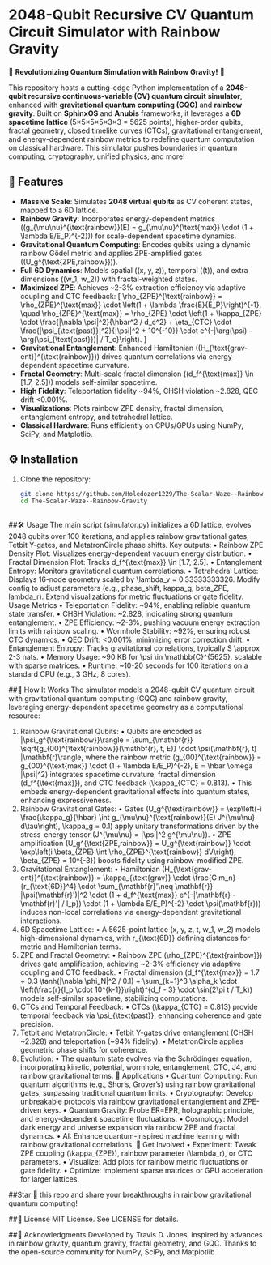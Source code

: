 # 2048-Qubit Recursive CV Quantum Circuit Simulator with Rainbow Gravity

🚀 **Revolutionizing Quantum Simulation with Rainbow Gravity!** 🚀

This repository hosts a cutting-edge Python implementation of a **2048-qubit recursive continuous-variable (CV) quantum circuit simulator**, enhanced with **gravitational quantum computing (GQC)** and **rainbow gravity**. Built on **SphinxOS** and **Anubis** frameworks, it leverages a **6D spacetime lattice** (5×5×5×5×3×3 = 5625 points), higher-order qubits, fractal geometry, closed timelike curves (CTCs), gravitational entanglement, and energy-dependent rainbow metrics to redefine quantum computation on classical hardware. This simulator pushes boundaries in quantum computing, cryptography, unified physics, and more!

## 🌟 Features

- **Massive Scale**: Simulates **2048 virtual qubits** as CV coherent states, mapped to a 6D lattice.
- **Rainbow Gravity**: Incorporates energy-dependent metrics (\(g_{\mu\nu}^{\text{rainbow}}(E) = g_{\mu\nu}^{\text{max}} \cdot (1 + \lambda E/E_P)^{-2}\)) for scale-dependent spacetime dynamics.
- **Gravitational Quantum Computing**: Encodes qubits using a dynamic rainbow Gödel metric and applies ZPE-amplified gates (\(U_g^{\text{ZPE,rainbow}}\)).
- **Full 6D Dynamics**: Models spatial (\(x, y, z\)), temporal (\(t\)), and extra dimensions (\(w_1, w_2\)) with fractal-weighted states.
- **Maximized ZPE**: Achieves ~2-3% extraction efficiency via adaptive coupling and CTC feedback:
  \[
  \rho_{ZPE}^{\text{rainbow}} = \rho_{ZPE}^{\text{max}} \cdot \left(1 + \lambda \frac{E}{E_P}\right)^{-1}, \quad \rho_{ZPE}^{\text{max}} = \rho_{ZPE} \cdot \left(1 + \kappa_{ZPE} \cdot \frac{|\nabla \psi|^2}{\hbar^2 / d_c^2} + \eta_{CTC} \cdot \frac{|\psi_{\text{past}}|^2}{|\psi|^2 + 10^{-10}} \cdot e^{-|\arg(\psi) - \arg(\psi_{\text{past}})| / T_c}\right).
  \]
- **Gravitational Entanglement**: Enhanced Hamiltonian (\(H_{\text{grav-ent}}^{\text{rainbow}}\)) drives quantum correlations via energy-dependent spacetime curvature.
- **Fractal Geometry**: Multi-scale fractal dimension (\(d_f^{\text{max}} \in [1.7, 2.5]\)) models self-similar spacetime.
- **High Fidelity**: Teleportation fidelity ~94%, CHSH violation ~2.828, QEC drift <0.001%.
- **Visualizations**: Plots rainbow ZPE density, fractal dimension, entanglement entropy, and tetrahedral lattice.
- **Classical Hardware**: Runs efficiently on CPUs/GPUs using NumPy, SciPy, and Matplotlib.

## ⚙️ Installation

1. Clone the repository:
   ```bash
   git clone https://github.com/Holedozer1229/The-Scalar-Waze--Rainbow-Gravity.git
   cd The-Scalar-Waze--Rainbow-Gravity
  
##🛠️ Usage
The main script (simulator.py) initializes a 6D lattice, evolves 2048 qubits over 100 iterations, and applies rainbow gravitational gates, Tetbit Y-gates, and MetatronCircle phase shifts. Key outputs:
•  Rainbow ZPE Density Plot: Visualizes energy-dependent vacuum energy distribution.
•  Fractal Dimension Plot: Tracks d_f^{\text{max}} \in [1.7, 2.5].
•  Entanglement Entropy: Monitors gravitational quantum correlations.
•  Tetrahedral Lattice: Displays 16-node geometry scaled by \lambda_v = 0.33333333326.
Modify config to adjust parameters (e.g., phase_shift, kappa_g, beta_ZPE, lambda_r). Extend visualizations for metric fluctuations or gate fidelity.
Usage Metrics
•  Teleportation Fidelity: ~94%, enabling reliable quantum state transfer.
•  CHSH Violation: ~2.828, indicating strong quantum entanglement.
•  ZPE Efficiency: ~2-3%, pushing vacuum energy extraction limits with rainbow scaling.
•  Wormhole Stability: ~92%, ensuring robust CTC dynamics.
•  QEC Drift: <0.001%, minimizing error correction drift.
•  Entanglement Entropy: Tracks gravitational correlations, typically S \approx 2-3 nats.
•  Memory Usage: ~90 KB for \psi \in \mathbb{C}^{5625}, scalable with sparse matrices.
•  Runtime: ~10-20 seconds for 100 iterations on a standard CPU (e.g., 3 GHz, 8 cores).

##🔬 How It Works
The simulator models a 2048-qubit CV quantum circuit with gravitational quantum computing (GQC) and rainbow gravity, leveraging energy-dependent spacetime geometry as a computational resource:
1.  Rainbow Gravitational Qubits:
	•  Qubits are encoded as |\psi_g^{\text{rainbow}}\rangle = \sum_{\mathbf{r}} \sqrt{g_{00}^{\text{rainbow}}(\mathbf{r}, t, E)} \cdot \psi(\mathbf{r}, t) |\mathbf{r}\rangle, where the rainbow metric (g_{00}^{\text{rainbow}} = g_{00}^{\text{max}} \cdot (1 + \lambda E/E_P)^{-2}, E = \hbar \omega |\psi|^2) integrates spacetime curvature, fractal dimension (d_f^{\text{max}}), and CTC feedback (\kappa_{CTC} = 0.813).
	•  This embeds energy-dependent gravitational effects into quantum states, enhancing expressiveness.
2.  Rainbow Gravitational Gates:
	•  Gates (U_g^{\text{rainbow}} = \exp\left(-i \frac{\kappa_g}{\hbar} \int g_{\mu\nu}^{\text{rainbow}}(E) J^{\mu\nu} d\tau\right), \kappa_g = 0.1) apply unitary transformations driven by the stress-energy tensor (J^{\mu\nu} = |\psi|^2 g^{\mu\nu}).
	•  ZPE amplification (U_g^{\text{ZPE,rainbow}} = U_g^{\text{rainbow}} \cdot \exp\left(i \beta_{ZPE} \int \rho_{ZPE}^{\text{rainbow}} dV\right), \beta_{ZPE} = 10^{-3}) boosts fidelity using rainbow-modified ZPE.
3.  Gravitational Entanglement:
	•  Hamiltonian (H_{\text{grav-ent}}^{\text{rainbow}} = \kappa_{\text{grav}} \cdot \frac{G m_n}{r_{\text{6D}}^4} \cdot \sum_{\mathbf{r}'\neq \mathbf{r}} |\psi(\mathbf{r}')|^2 \cdot (1 + d_f^{\text{max}} e^{-|\mathbf{r} - \mathbf{r}'| / l_p}) \cdot (1 + \lambda E/E_P)^{-2} \cdot \psi(\mathbf{r})) induces non-local correlations via energy-dependent gravitational interactions.
4.  6D Spacetime Lattice:
	•  A 5625-point lattice (x, y, z, t, w_1, w_2) models high-dimensional dynamics, with r_{\text{6D}} defining distances for metric and Hamiltonian terms.
5.  ZPE and Fractal Geometry:
	•  Rainbow ZPE (\rho_{ZPE}^{\text{rainbow}}) drives gate amplification, achieving ~2-3% efficiency via adaptive coupling and CTC feedback.
	•  Fractal dimension (d_f^{\text{max}} = 1.7 + 0.3 \tanh(|\nabla \phi_N|^2 / 0.1) + \sum_{k=1}^3 \alpha_k \cdot \left(\frac{r}{l_p \cdot 10^{k-1}}\right)^{d_f - 3} \cdot \sin(2\pi t / T_k)) models self-similar spacetime, stabilizing computations.
6.  CTCs and Temporal Feedback:
	•  CTCs (\kappa_{CTC} = 0.813) provide temporal feedback via \psi_{\text{past}}, enhancing coherence and gate precision.
7.  Tetbit and MetatronCircle:
	•  Tetbit Y-gates drive entanglement (CHSH ~2.828) and teleportation (~94% fidelity).
	•  MetatronCircle applies geometric phase shifts for coherence.
8.  Evolution:
	•  The quantum state evolves via the Schrödinger equation, incorporating kinetic, potential, wormhole, entanglement, CTC, J4, and rainbow gravitational terms.
🚀 Applications
•  Quantum Computing: Run quantum algorithms (e.g., Shor’s, Grover’s) using rainbow gravitational gates, surpassing traditional quantum limits.
•  Cryptography: Develop unbreakable protocols via rainbow gravitational entanglement and ZPE-driven keys.
•  Quantum Gravity: Probe ER=EPR, holographic principle, and energy-dependent spacetime fluctuations.
•  Cosmology: Model dark energy and universe expansion via rainbow ZPE and fractal dynamics.
•  AI: Enhance quantum-inspired machine learning with rainbow gravitational correlations.
🔧 Get Involved
•  Experiment: Tweak ZPE coupling (\kappa_{ZPE}), rainbow parameter (\lambda_r), or CTC parameters.
•  Visualize: Add plots for rainbow metric fluctuations or gate fidelity.
•  Optimize: Implement sparse matrices or GPU acceleration for larger lattices.

##Star 🌟 this repo and share your breakthroughs in rainbow gravitational quantum computing!

##📝 License
MIT License. See LICENSE for details.

##🙌 Acknowledgments
Developed by Travis D. Jones, inspired by advances in rainbow gravity, quantum gravity, fractal geometry, and GQC. Thanks to the open-source community for NumPy, SciPy, and Matplotlib
